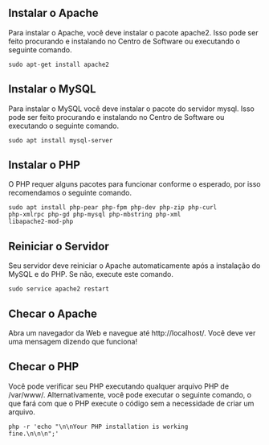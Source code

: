 <h2>Instalar o Apache</h2>

<p>Para instalar o Apache, você deve instalar o pacote apache2. Isso pode ser feito procurando e instalando no Centro de Software ou executando o seguinte comando.</p>

<code>sudo apt-get install apache2</code>

<h2>Instalar o MySQL</h2>

<p>Para instalar o MySQL você deve instalar o pacote do servidor mysql. Isso pode ser feito procurando e instalando no Centro de Software ou executando o seguinte comando.</p>

<code>sudo apt install mysql-server</code>

<h2>Instalar o PHP</h2>

<p>O PHP requer alguns pacotes para funcionar conforme o esperado, por isso recomendamos o seguinte comando.</p>

<code>sudo apt install php-pear php-fpm php-dev php-zip php-curl php-xmlrpc php-gd php-mysql php-mbstring php-xml libapache2-mod-php</code>

<h2>Reiniciar o Servidor</h2>

<p>Seu servidor deve reiniciar o Apache automaticamente após a instalação do MySQL e do PHP. Se não, execute este comando.</p>

<code>sudo service apache2 restart</code>

<h2>Checar o Apache</h2>

<p>Abra um navegador da Web e navegue até http://localhost/. Você deve ver uma mensagem dizendo que funciona!</p>

<h2>Checar o PHP</h2>

<p>Você pode verificar seu PHP executando qualquer arquivo PHP de /var/www/. Alternativamente, você pode executar o seguinte comando, o que fará com que o PHP execute o código sem a necessidade de criar um arquivo.</p>

<code>php -r 'echo "\n\nYour PHP installation is working fine.\n\n\n";'</code>
